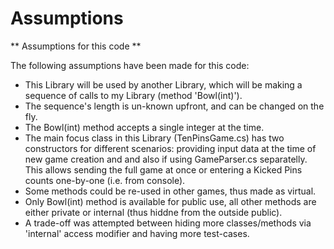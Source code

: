 # Assumptions

** Assumptions for this code **

The following assumptions have been made for this code:
- This Library will be used by another Library, which will be making a sequence of calls to my Library (method 'Bowl(int)'). 
- The sequence's length is un-known upfront, and can be changed on the fly. 
- The Bowl(int) method accepts a single integer at the time.
- The main focus class in this Library (TenPinsGame.cs) has two constructors for different scenarios: providing input data at the time of new game creation and and also if using GameParser.cs separatelly. This allows sending the full game at once or entering a Kicked Pins counts one-by-one (i.e. from console).
- Some methods could be re-used in other games, thus made as virtual.
- Only Bowl(int) method is available for public use, all other methods are either private or internal (thus hiddne from the outside public). 
- A trade-off was attempted between hiding more classes/methods via 'internal' access modifier and having more test-cases.
